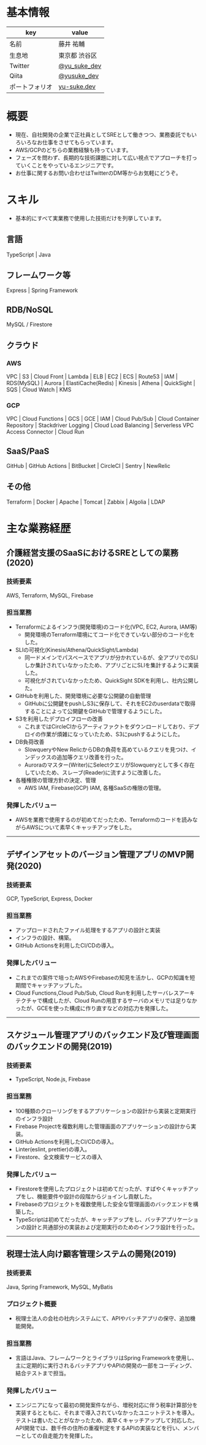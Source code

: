 # 基本情報

|key|value|
|----|----|
|名前|藤井 祐輔|
|生息地|東京都 渋谷区|
|Twitter|[@yu_suke_dev](https://twitter.com/yu_suke_dev)|
|Qiita|[@yusuke_dev](https://qiita.com/yusuke_dev)|
|ポートフォリオ|[yu-suke.dev](https://yu-suke.dev)|

# 概要

- 現在、自社開発の企業で正社員としてSREとして働きつつ、業務委託でもいろいろなお仕事をさせてもらっています。
- AWS/GCPのどちらの業務経験も持っています。
- フェーズを問わず、長期的な技術課題に対して広い視点でアプローチを打っていくことをやっているエンジニアです。
- お仕事に関するお問い合わせはTwitterのDM等からお気軽にどうぞ。

# スキル
- 基本的にすべて実業務で使用した技術だけを列挙しています。

## 言語
TypeScript | Java

## フレームワーク等
Express | Spring Framework

## RDB/NoSQL
MySQL / Firestore

## クラウド
### AWS
VPC | S3 | Cloud Front | Lambda | ELB | EC2 | ECS | Route53 | IAM | RDS(MySQL) | Aurora | ElastiCache(Redis) | Kinesis | Athena | QuickSight | SQS | Cloud Watch | KMS

### GCP
VPC | Cloud Functions | GCS | GCE | IAM | Cloud Pub/Sub | Cloud Container Repository | Stackdriver Logging | Cloud Load Balancing | Serverless VPC Access Connector | Cloud Run

## SaaS/PaaS
GitHub | GitHub Actions | BitBucket | CircleCI | Sentry | NewRelic

## その他
Terraform | Docker | Apache | Tomcat | Zabbix | Algolia | LDAP

# 主な業務経歴

## 介護経営支援のSaaSにおけるSREとしての業務(2020)

### 技術要素
AWS, Terraform, MySQL, Firebase

### 担当業務
- Terraformによるインフラ(開発環境)のコード化(VPC, EC2, Aurora, IAM等)
  - 開発環境のTerraform環境にてコード化できていない部分のコード化をした。
- SLIの可視化(Kinesis/Athena/QuickSight/Lambda)
  - 同一ドメインでパスベースでアプリが分かれているが、全アプリでのSLIしか集計されていなかったため、アプリごとにSLIを集計するように実装した。
  - 可視化がされていなかったため、QuickSight SDKを利用し、社内公開した。
- GitHubを利用した、開発環境に必要な公開鍵の自動管理
  - GitHubに公開鍵をpushしS3に保存して、それをEC2のuserdataで取得することによって公開鍵をGitHubで管理するようにした。
- S3を利用したデプロイフローの改善
  - これまではCircleCIからアーティファクトをダウンロードしており、デプロイの作業が煩雑になっていたため、S3にpushするようにした。
- DB負荷改善
  - SlowqueryやNew RelicからDBの負荷を高めているクエリを見つけ、インデックスの追加等クエリ改善を行った。
  - Auroraのマスター(Writer)にSelectクエリがSlowqueryとして多く存在していたため、スレーブ(Reader)に流すように改善した。
- 各種権限の管理方針の決定、管理
  - AWS IAM, Firebase(GCP) IAM, 各種SaaSの権限の管理。

### 発揮したバリュー
- AWSを業務で使用するのが初めてだったため、Terraformのコードを読みながらAWSについて素早くキャッチアップをした。

<hr>

## デザインアセットのバージョン管理アプリのMVP開発(2020)

### 技術要素
GCP, TypeScript, Express, Docker

### 担当業務
- アップロードされたファイル処理をするアプリの設計と実装
- インフラの設計、構築。
- GitHub Actionsを利用したCI/CDの導入。

### 発揮したバリュー
- これまでの案件で培ったAWSやFirebaseの知見を活かし、GCPの知識を短期間でキャッチアップした。
- Cloud Functions,Cloud Pub/Sub, Cloud Runを利用したサーバレスアーキテクチャで構成したが、Cloud Runの用意するサーバのメモリでは足りなかったが、GCEを使った構成に作り直すなどの対応力を発揮した。

<hr>

## スケジュール管理アプリのバックエンド及び管理画面のバックエンドの開発(2019)

### 技術要素
- TypeScript, Node.js, Firebase

### 担当業務
- 100種類のクローリングをするアプリケーションの設計から実装と定期実行のインフラ設計
- Firebase Projectを複数利用した管理画面のアプリケーションの設計から実装。
- GitHub Actionsを利用したCI/CDの導入。
- Linter(eslint, prettier)の導入。
- Firestore、全文検索サービスの導入

### 発揮したバリュー
- Firestoreを使用したプロジェクトは初めてだったが、すばやくキャッチアップをし、機能要件や設計の段階からジョインし貢献した。
- Firebaseのプロジェクトを複数使用した安全な管理画面のバックエンドを構築した。
- TypeScriptは初めてだったが、キャッチアップをし、バッチアプリケーションの設計と共通部分の実装および定期実行のためのインフラ設計を行った。

<hr>

## 税理士法人向け顧客管理システムの開発(2019)

### 技術要素
Java, Spring Framework, MySQL, MyBatis

### プロジェクト概要
- 税理士法人の会社の社内システムにて、APIやバッチアプリの保守、追加機能開発。

### 担当業務
- 言語はJava、フレームワークとライブラリはSpring Frameworkを使用し、主に定期的に実行されるバッチアプリやAPIの開発の一部をコーディング、結合テストまで担当。

### 発揮したバリュー
- エンジニアになって最初の開発案件ながら、増税対応に伴う税率計算部分を実装するとともに、それまで導入されていなかったユニットテストを導入。テストは書いたことがなかったため、素早くキャッチアップして対応した。API開発では、数千件の住所の重複判定をするAPIの実装などを行い、メンバーとしての自走能力を発揮した。

